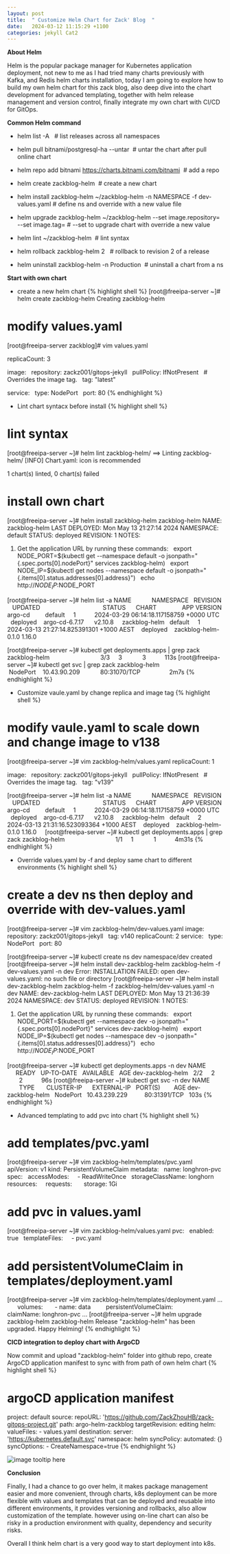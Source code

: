 ```yaml
---
layout: post
title:  " Customize Helm Chart for Zack' Blog  "
date:   2024-03-12 11:15:29 +1100
categories: jekyll Cat2
---
```


<b> About Helm </b>

Helm is the popular package manager for Kubernetes application deployment, not new to me as I had tried many charts previously with Kafka, and Redis helm charts installation, today I am going to explore how to build my own helm chart for this zack blog, also deep dive into the chart development for advanced templating, together with helm release management and version control, finally integrate my own chart with CI/CD for GitOps.   


<b> Common Helm command</b>

- helm list -A   # list releases across all namespaces

- helm pull bitnami/postgresql-ha --untar  # untar the chart after pull online chart

- helm repo add bitnami https://charts.bitnami.com/bitnami  # add a repo

- helm create zackblog-helm  # create a new chart

- helm install zackblog-helm ~/zackblog-helm -n NAMESPACE -f dev-values.yaml # define ns and override with a new value file

- helm upgrade zackblog-helm ~/zackblog-helm --set image.repository=<new-image-repository> --set image.tag=<new-image-tag> # --set to upgrade chart with override a new value 

- helm lint ~/zackblog-helm  # lint syntax

- helm rollback zackblog-helm 2   # rollback to revision 2 of a release 

- helm uninstall zackblog-helm -n Production  # uninstall a chart from a ns

<b> Start with own chart</b>

- create a new helm chart 
{% highlight shell %}
[root@freeipa-server ~]# helm create zackblog-helm
Creating zackblog-helm

# modify values.yaml
[root@freeipa-server zackblog]# vim values.yaml

replicaCount: 3

image:
  repository: zackz001/gitops-jekyll
  pullPolicy: IfNotPresent
  # Overrides the image tag.
  tag: "latest"

service:
  type: NodePort
  port: 80
{% endhighlight %}

- Lint chart syntacx before install
{% highlight shell %}
# lint syntax
[root@freeipa-server ~]# helm lint zackblog-helm/
==> Linting zackblog-helm/
[INFO] Chart.yaml: icon is recommended

1 chart(s) linted, 0 chart(s) failed

# install own chart

[root@freeipa-server ~]# helm install zackblog-helm zackblog-helm
NAME: zackblog-helm
LAST DEPLOYED: Mon May 13 21:27:14 2024
NAMESPACE: default
STATUS: deployed
REVISION: 1
NOTES:
1. Get the application URL by running these commands:
  export NODE_PORT=$(kubectl get --namespace default -o jsonpath="{.spec.ports[0].nodePort}" services zackblog-helm)
  export NODE_IP=$(kubectl get nodes --namespace default -o jsonpath="{.items[0].status.addresses[0].address}")
  echo http://$NODE_IP:$NODE_PORT

[root@freeipa-server ~]# helm list -a
NAME            NAMESPACE   REVISION    UPDATED                                     STATUS      CHART               APP VERSION
argo-cd         default     1           2024-03-29 06:14:18.117158759 +0000 UTC     deployed    argo-cd-6.7.17      v2.10.8    
zackblog-helm   default     1           2024-03-13 21:27:14.825391301 +1000 AEST    deployed    zackblog-helm-0.1.0 1.16.0 

[root@freeipa-server ~]# kubectl get deployments.apps | grep zack
zackblog-helm                              3/3     3            3           113s
[root@freeipa-server ~]# kubectl get svc | grep zack
zackblog-helm                              NodePort    10.43.90.209    <none>        80:31070/TCP                 2m7s
{% endhighlight %}

- Customize vaule.yaml by change replica and image tag
{% highlight shell %}
# modify vaule.yaml to scale down and change image to v138
[root@freeipa-server ~]# vim zackblog-helm/values.yaml
replicaCount: 1

image:
  repository: zackz001/gitops-jekyll
  pullPolicy: IfNotPresent
  # Overrides the image tag.
  tag: "v139"

[root@freeipa-server ~]# helm list -a
NAME            NAMESPACE   REVISION    UPDATED                                     STATUS      CHART               APP VERSION
argo-cd         default     1           2024-03-29 06:14:18.117158759 +0000 UTC     deployed    argo-cd-6.7.17      v2.10.8    
zackblog-helm   default     2           2024-03-13 21:31:16.523093364 +1000 AEST    deployed    zackblog-helm-0.1.0 1.16.0     
[root@freeipa-server ~]# kubectl get deployments.apps | grep zack
zackblog-helm                              1/1     1            1           4m31s
{% endhighlight %}

- Override values.yaml by -f and deploy same chart to different environments
{% highlight shell %}
# create a dev ns then deploy and override with dev-values.yaml
[root@freeipa-server ~]# vim zackblog-helm/dev-values.yaml
image:
  repository: zackz001/gitops-jekyll
  tag: v140
replicaCount: 2
service:
  type: NodePort
  port: 80

[root@freeipa-server ~]# kubectl create ns dev
namespace/dev created
[root@freeipa-server ~]# helm install dev-zackblog-helm zackblog-helm -f dev-values.yaml -n dev
Error: INSTALLATION FAILED: open dev-values.yaml: no such file or directory
[root@freeipa-server ~]# helm install dev-zackblog-helm zackblog-helm -f zackblog-helm/dev-values.yaml -n dev
NAME: dev-zackblog-helm
LAST DEPLOYED: Mon May 13 21:36:39 2024
NAMESPACE: dev
STATUS: deployed
REVISION: 1
NOTES:
1. Get the application URL by running these commands:
  export NODE_PORT=$(kubectl get --namespace dev -o jsonpath="{.spec.ports[0].nodePort}" services dev-zackblog-helm)
  export NODE_IP=$(kubectl get nodes --namespace dev -o jsonpath="{.items[0].status.addresses[0].address}")
  echo http://$NODE_IP:$NODE_PORT

[root@freeipa-server ~]# kubectl get deployments.apps -n dev
NAME                READY   UP-TO-DATE   AVAILABLE   AGE
dev-zackblog-helm   2/2     2            2           96s
[root@freeipa-server ~]# kubectl get svc -n dev
NAME                TYPE       CLUSTER-IP      EXTERNAL-IP   PORT(S)        AGE
dev-zackblog-helm   NodePort   10.43.239.229   <none>        80:31391/TCP   103s
{% endhighlight %}

- Advanced templating to add pvc into chart
{% highlight shell %}
# add templates/pvc.yaml
[root@freeipa-server ~]# vim zackblog-helm/templates/pvc.yaml
apiVersion: v1
kind: PersistentVolumeClaim
metadata:
  name: longhron-pvc
spec:
  accessModes:
    - ReadWriteOnce
  storageClassName: longhorn
  resources:
    requests:
      storage: 1Gi

# add pvc in values.yaml
[root@freeipa-server ~]# vim zackblog-helm/values.yaml
pvc:
  enabled: true
  templateFiles:
    - pvc.yaml

# add persistentVolumeClaim in templates/deployment.yaml
[root@freeipa-server ~]# vim zackblog-helm/templates/deployment.yaml
...
      volumes:
      - name: data
        persistentVolumeClaim:
          claimName: longhron-pvc
...
[root@freeipa-server ~]# helm upgrade zackblog-helm zackblog-helm
Release "zackblog-helm" has been upgraded. Happy Helming!
{% endhighlight %}

<b> CICD integration to deploy chart with ArgoCD </b>

Now commit and upload "zackblog-helm" folder into github repo, create ArgoCD application manifest to sync with from  path of own helm chart
{% highlight shell %}
# argoCD application manifest
project: default
source:
  repoURL: 'https://github.com/ZackZhouHB/zack-gitops-project.git'
  path: argo-helm-zackblog
  targetRevision: editing
  helm:
    valueFiles:
      - values.yaml
destination:
  server: 'https://kubernetes.default.svc'
  namespace: helm
syncPolicy:
  automated: {}
  syncOptions:
    - CreateNamespace=true
{% endhighlight %}

![image tooltip here](/assets/helm1.png)

<b> Conclusion</b>

Finally, I had a chance to go over helm, it makes package management easier and more convenient, through charts, k8s deployment can be more flexible with values and templates that can be deployed and reusable into different environments, it provides versioning and rollbacks, also allow customization of the template. however using on-line chart can also be risky in a production environment with quality, dependency and security risks.

Overall I think helm chart is a very good way to start deployment into k8s.